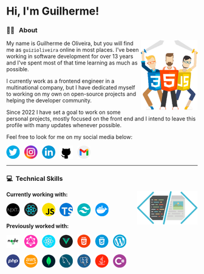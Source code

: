 # Hi, I'm Guilherme!

### :man_technologist: &nbsp; About
<img src="images/warriors.png" width=150 align="right" />

My name is Guilherme de Oliveira, but you will find me as `guizioliveira` online in most places. I've been working in software development for over 13 years and I've spent most of that time learning as much as possible.

I currently work as a frontend engineer in a multinational company, but I have dedicated myself to working on my own on open-source projects and helping the developer community. 

Since 2022 I have set a goal to work on some personal projects, mostly focused on the front end and I intend to leave this profile with many updates whenever possible.

Feel free to look for me on my social media below:

[<img src="icons/twitter.png" alt="Twitter" width="35"/>](https://twitter.com/guizioliveira)&nbsp;&nbsp;
[<img src="icons/instagram.png" alt="Instagram" width="35"/>](https://www.instagram.com/guizioliveira/)&nbsp;&nbsp;
[<img src="icons/linkedin.png" alt="Linkedin" width="35"/>](https://linkedin.com/in/guilherme-de-oliveira/)&nbsp;&nbsp;
[<img src="icons/github.png" alt="Github" width="35"/>](https://github.com/guizioliveira)&nbsp;&nbsp;
[<img src="icons/gmail.png" alt="Gmail" width="35"/>](mailto:guizi.oliveira@gmail.com)

---
### :computer: &nbsp;Technical Skills
<img src="images/code.png" width=160 align="right" />

**Currently working with:**

[<img src="icons/nextjs.png" alt="NextJS" width="35"/>](https://nextjs.org/)&nbsp;&nbsp;
[<img src="icons/react.png" alt="React" width="35"/>](https://reactjs.org/)&nbsp;&nbsp;
[<img src="icons/javascript.png" alt="Javascript" width="35"/>](https://en.wikipedia.org/wiki/JavaScript)&nbsp;&nbsp;
[<img src="icons/typescript.png" alt="Typescript" width="35"/>](https://www.typescriptlang.org/)&nbsp;&nbsp;
[<img src="icons/tailwindcss.png" alt="TailwindCSS" width="35"/>](https://tailwindcss.com/)&nbsp;&nbsp;
[<img src="icons/docker.png" alt="Docker" width="35"/>](https://www.docker.com/)&nbsp;&nbsp;

**Previously worked with:**

[<img src="icons/node.png" alt="NodeJS" width="35"/>](https://nodejs.org/en)&nbsp;&nbsp;
[<img src="icons/graphql.png" alt="GraphQL" width="35"/>](https://graphql.org/)&nbsp;&nbsp;
[<img src="icons/react-native.png" alt="React Native" width="35"/>](https://reactnative.dev/)&nbsp;&nbsp;
[<img src="icons/vue.png" alt="VueJS" width="35"/>](https://vuejs.org/)&nbsp;&nbsp;
[<img src="icons/html.png" alt="HTML 5" width="35"/>](https://en.wikipedia.org/wiki/HTML)&nbsp;&nbsp;
[<img src="icons/css.png" alt="CSS 3" width="35"/>](https://en.wikipedia.org/wiki/CSS)&nbsp;&nbsp;
[<img src="icons/wordpress.png" alt="Wordpress" width="35"/>](https://wordpress.org/)&nbsp;&nbsp;

[<img src="icons/php.png" alt="PHP" width="35"/>](https://www.php.net/)&nbsp;&nbsp;
[<img src="icons/aws.png" alt="AWS" width="35"/>](https://aws.amazon.com/)&nbsp;&nbsp;
[<img src="icons/mongodb.png" alt="MongoDB" width="35"/>](https://www.mongodb.com/)&nbsp;&nbsp;
[<img src="icons/mysql.png" alt="MySQL" width="35"/>](https://www.mysql.com/)&nbsp;&nbsp;
[<img src="icons/postgress.png" alt="PostgreSQL" width="35"/>](https://www.postgresql.org/)&nbsp;&nbsp;
[<img src="icons/java.png" alt="Java" width="35"/>](https://www.java.com/)&nbsp;&nbsp;
[<img src="icons/csharp.png" alt="CSharp" width="35"/>](http://csharp.net/)&nbsp;&nbsp;

